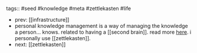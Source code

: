 tags:: #seed #knowledge #meta #zettlekasten #life
- prev: [[infrastructure]]
- personal knowledge management is a way of managing the knowledge a person... knows. related to having a [[second brain]]. read more [here](https://en.wikipedia.org/wiki/Personal_knowledge_management). i personally use [[zettlekasten]].
- next: [[zettlekasten]]